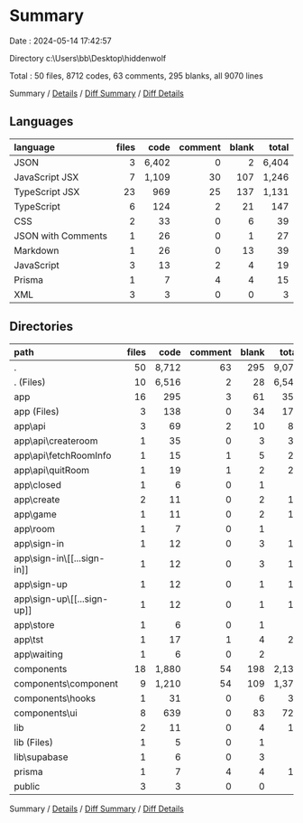 # Summary

Date : 2024-05-14 17:42:57

Directory c:\\Users\\bb\\Desktop\\hiddenwolf

Total : 50 files,  8712 codes, 63 comments, 295 blanks, all 9070 lines

Summary / [Details](details.md) / [Diff Summary](diff.md) / [Diff Details](diff-details.md)

## Languages
| language | files | code | comment | blank | total |
| :--- | ---: | ---: | ---: | ---: | ---: |
| JSON | 3 | 6,402 | 0 | 2 | 6,404 |
| JavaScript JSX | 7 | 1,109 | 30 | 107 | 1,246 |
| TypeScript JSX | 23 | 969 | 25 | 137 | 1,131 |
| TypeScript | 6 | 124 | 2 | 21 | 147 |
| CSS | 2 | 33 | 0 | 6 | 39 |
| JSON with Comments | 1 | 26 | 0 | 1 | 27 |
| Markdown | 1 | 26 | 0 | 13 | 39 |
| JavaScript | 3 | 13 | 2 | 4 | 19 |
| Prisma | 1 | 7 | 4 | 4 | 15 |
| XML | 3 | 3 | 0 | 0 | 3 |

## Directories
| path | files | code | comment | blank | total |
| :--- | ---: | ---: | ---: | ---: | ---: |
| . | 50 | 8,712 | 63 | 295 | 9,070 |
| . (Files) | 10 | 6,516 | 2 | 28 | 6,546 |
| app | 16 | 295 | 3 | 61 | 359 |
| app (Files) | 3 | 138 | 0 | 34 | 172 |
| app\\api | 3 | 69 | 2 | 10 | 81 |
| app\\api\\createroom | 1 | 35 | 0 | 3 | 38 |
| app\\api\\fetchRoomInfo | 1 | 15 | 1 | 5 | 21 |
| app\\api\\quitRoom | 1 | 19 | 1 | 2 | 22 |
| app\\closed | 1 | 6 | 0 | 1 | 7 |
| app\\create | 2 | 11 | 0 | 2 | 13 |
| app\\game | 1 | 11 | 0 | 2 | 13 |
| app\\room | 1 | 7 | 0 | 1 | 8 |
| app\\sign-in | 1 | 12 | 0 | 3 | 15 |
| app\\sign-in\\[[...sign-in]] | 1 | 12 | 0 | 3 | 15 |
| app\\sign-up | 1 | 12 | 0 | 1 | 13 |
| app\\sign-up\\[[...sign-up]] | 1 | 12 | 0 | 1 | 13 |
| app\\store | 1 | 6 | 0 | 1 | 7 |
| app\\tst | 1 | 17 | 1 | 4 | 22 |
| app\\waiting | 1 | 6 | 0 | 2 | 8 |
| components | 18 | 1,880 | 54 | 198 | 2,132 |
| components\\component | 9 | 1,210 | 54 | 109 | 1,373 |
| components\\hooks | 1 | 31 | 0 | 6 | 37 |
| components\\ui | 8 | 639 | 0 | 83 | 722 |
| lib | 2 | 11 | 0 | 4 | 15 |
| lib (Files) | 1 | 5 | 0 | 1 | 6 |
| lib\\supabase | 1 | 6 | 0 | 3 | 9 |
| prisma | 1 | 7 | 4 | 4 | 15 |
| public | 3 | 3 | 0 | 0 | 3 |

Summary / [Details](details.md) / [Diff Summary](diff.md) / [Diff Details](diff-details.md)